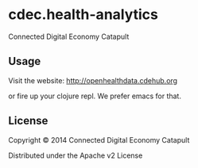 # cdec.health-analytics

Connected Digital Economy Catapult

## Usage

Visit the website: http://openhealthdata.cdehub.org

or fire up your clojure repl. We prefer emacs for that.

## License

Copyright © 2014 Connected Digital Economy Catapult

Distributed under the Apache v2 License
